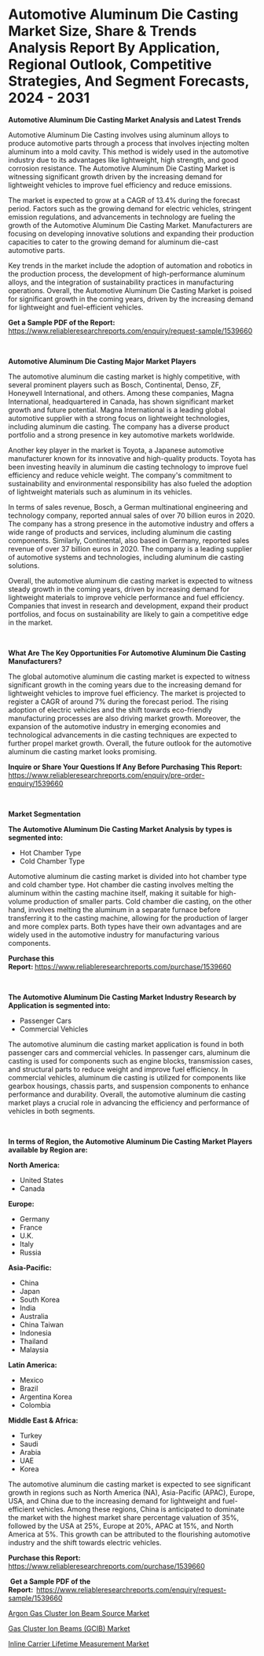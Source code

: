 <p><h1>Automotive Aluminum Die Casting Market Size, Share & Trends Analysis Report By Application, Regional Outlook, Competitive Strategies, And Segment Forecasts, 2024 - 2031</h1></p><p><strong>Automotive Aluminum Die Casting Market Analysis and Latest Trends</strong></p>
<p><p>Automotive Aluminum Die Casting involves using aluminum alloys to produce automotive parts through a process that involves injecting molten aluminum into a mold cavity. This method is widely used in the automotive industry due to its advantages like lightweight, high strength, and good corrosion resistance. The Automotive Aluminum Die Casting Market is witnessing significant growth driven by the increasing demand for lightweight vehicles to improve fuel efficiency and reduce emissions.</p><p>The market is expected to grow at a CAGR of 13.4% during the forecast period. Factors such as the growing demand for electric vehicles, stringent emission regulations, and advancements in technology are fueling the growth of the Automotive Aluminum Die Casting Market. Manufacturers are focusing on developing innovative solutions and expanding their production capacities to cater to the growing demand for aluminum die-cast automotive parts.</p><p>Key trends in the market include the adoption of automation and robotics in the production process, the development of high-performance aluminum alloys, and the integration of sustainability practices in manufacturing operations. Overall, the Automotive Aluminum Die Casting Market is poised for significant growth in the coming years, driven by the increasing demand for lightweight and fuel-efficient vehicles.</p></p>
<p><strong>Get a Sample PDF of the Report:&nbsp;</strong> <a href="https://www.reliableresearchreports.com/enquiry/request-sample/1539660">https://www.reliableresearchreports.com/enquiry/request-sample/1539660</a></p>
<p>&nbsp;</p>
<p><strong>Automotive Aluminum Die Casting Major Market Players</strong></p>
<p><p>The automotive aluminum die casting market is highly competitive, with several prominent players such as Bosch, Continental, Denso, ZF, Honeywell International, and others. Among these companies, Magna International, headquartered in Canada, has shown significant market growth and future potential. Magna International is a leading global automotive supplier with a strong focus on lightweight technologies, including aluminum die casting. The company has a diverse product portfolio and a strong presence in key automotive markets worldwide. </p><p>Another key player in the market is Toyota, a Japanese automotive manufacturer known for its innovative and high-quality products. Toyota has been investing heavily in aluminum die casting technology to improve fuel efficiency and reduce vehicle weight. The company's commitment to sustainability and environmental responsibility has also fueled the adoption of lightweight materials such as aluminum in its vehicles.</p><p>In terms of sales revenue, Bosch, a German multinational engineering and technology company, reported annual sales of over 70 billion euros in 2020. The company has a strong presence in the automotive industry and offers a wide range of products and services, including aluminum die casting components. Similarly, Continental, also based in Germany, reported sales revenue of over 37 billion euros in 2020. The company is a leading supplier of automotive systems and technologies, including aluminum die casting solutions.</p><p>Overall, the automotive aluminum die casting market is expected to witness steady growth in the coming years, driven by increasing demand for lightweight materials to improve vehicle performance and fuel efficiency. Companies that invest in research and development, expand their product portfolios, and focus on sustainability are likely to gain a competitive edge in the market.</p></p>
<p>&nbsp;</p>
<p><strong>What Are The Key Opportunities For Automotive Aluminum Die Casting Manufacturers?</strong></p>
<p><p>The global automotive aluminum die casting market is expected to witness significant growth in the coming years due to the increasing demand for lightweight vehicles to improve fuel efficiency. The market is projected to register a CAGR of around 7% during the forecast period. The rising adoption of electric vehicles and the shift towards eco-friendly manufacturing processes are also driving market growth. Moreover, the expansion of the automotive industry in emerging economies and technological advancements in die casting techniques are expected to further propel market growth. Overall, the future outlook for the automotive aluminum die casting market looks promising.</p></p>
<p><strong>Inquire or Share Your Questions If Any Before Purchasing This Report:</strong> <a href="https://www.reliableresearchreports.com/enquiry/pre-order-enquiry/1539660">https://www.reliableresearchreports.com/enquiry/pre-order-enquiry/1539660</a></p>
<p>&nbsp;</p>
<p><strong>Market Segmentation</strong></p>
<p><strong>The Automotive Aluminum Die Casting Market Analysis by types is segmented into:</strong></p>
<p><ul><li>Hot Chamber Type</li><li>Cold Chamber Type</li></ul></p>
<p><p>Automotive aluminum die casting market is divided into hot chamber type and cold chamber type. Hot chamber die casting involves melting the aluminum within the casting machine itself, making it suitable for high-volume production of smaller parts. Cold chamber die casting, on the other hand, involves melting the aluminum in a separate furnace before transferring it to the casting machine, allowing for the production of larger and more complex parts. Both types have their own advantages and are widely used in the automotive industry for manufacturing various components.</p></p>
<p><strong>Purchase this Report:&nbsp;</strong><a href="https://www.reliableresearchreports.com/purchase/1539660">https://www.reliableresearchreports.com/purchase/1539660</a></p>
<p>&nbsp;</p>
<p><strong>The Automotive Aluminum Die Casting Market Industry Research by Application is segmented into:</strong></p>
<p><ul><li>Passenger Cars</li><li>Commercial Vehicles</li></ul></p>
<p><p>The automotive aluminum die casting market application is found in both passenger cars and commercial vehicles. In passenger cars, aluminum die casting is used for components such as engine blocks, transmission cases, and structural parts to reduce weight and improve fuel efficiency. In commercial vehicles, aluminum die casting is utilized for components like gearbox housings, chassis parts, and suspension components to enhance performance and durability. Overall, the automotive aluminum die casting market plays a crucial role in advancing the efficiency and performance of vehicles in both segments.</p></p>
<p>&nbsp;</p>
<p><strong>In terms of Region, the Automotive Aluminum Die Casting Market Players available by Region are:</strong></p>
<p>
    <p> <strong> North America: </strong>
        <ul>
            <li>United States</li>
            <li>Canada</li>
        </ul>
        </p> 
    <p> <strong> Europe: </strong>
        <ul>
            <li>Germany</li>
            <li>France</li>
            <li>U.K.</li>
            <li>Italy</li>
            <li>Russia</li>
        </ul>
        </p> 
    <p> <strong> Asia-Pacific: </strong>
        <ul>
            <li>China</li>
            <li>Japan</li>
            <li>South Korea</li>
            <li>India</li>
            <li>Australia</li>
            <li>China Taiwan</li>
            <li>Indonesia</li>
            <li>Thailand</li>
            <li>Malaysia</li>
        </ul>
        </p> 
    <p> <strong> Latin America: </strong>
        <ul>
            <li>Mexico</li>
            <li>Brazil</li>
            <li>Argentina Korea</li>
            <li>Colombia</li>
        </ul>
        </p> 
    <p> <strong> Middle East & Africa: </strong>
        <ul>
            <li>Turkey</li>
            <li>Saudi</li>
            <li>Arabia</li>
            <li>UAE</li>
            <li>Korea</li>
        </ul>
    </p>
    </p>
<p><p>The automotive aluminum die casting market is expected to see significant growth in regions such as North America (NA), Asia-Pacific (APAC), Europe, USA, and China due to the increasing demand for lightweight and fuel-efficient vehicles. Among these regions, China is anticipated to dominate the market with the highest market share percentage valuation of 35%, followed by the USA at 25%, Europe at 20%, APAC at 15%, and North America at 5%. This growth can be attributed to the flourishing automotive industry and the shift towards electric vehicles.</p></p>
<p><strong>Purchase this Report: </strong><a href="https://www.reliableresearchreports.com/purchase/1539660">https://www.reliableresearchreports.com/purchase/1539660</a></p>
<p>&nbsp;<strong>Get a Sample PDF of the Report:&nbsp;&nbsp;</strong><a href="https://www.reliableresearchreports.com/enquiry/request-sample/1539660">https://www.reliableresearchreports.com/enquiry/request-sample/1539660</a></p>
<p><strong></strong></p>
<p><p><a href="https://view.publitas.com/reportprime-1/argon-gas-cluster-ion-beam-source-market-a-comprehensive-report-of-its-market-share-growth-trends-2023-2030/">Argon Gas Cluster Ion Beam Source Market</a></p><p><a href="https://view.publitas.com/reportprime-1/gas-cluster-ion-beams-gcib-market-offers-provide-insightful-data-for-the-time-period-from-2023-to-2030-and-also-provide-analysis-based-on-application-type-and-region/">Gas Cluster Ion Beams (GCIB) Market</a></p><p><a href="https://view.publitas.com/reportprime-1/inline-carrier-lifetime-measurement-market-research-report-provides-thorough-industry-overview-which-offers-an-in-depth-analysis-of-product-trends-and-new-market-divisions/">Inline Carrier Lifetime Measurement Market</a></p></p>